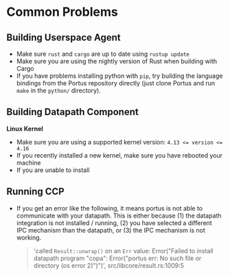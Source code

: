 # Common Problems

## Building Userspace Agent

-   Make sure `rust` and `cargo` are up to date using `rustup update`
-   Make sure you are using the nightly version of Rust when building with Cargo
-   If you have problems installing python with `pip`, try building the language 
bindings from the Portus repository directly (just clone Portus and run `make` in the `python/` directory).

## Building Datapath Component

**Linux Kernel**

-   Make sure you are using a supported kernel version: `4.13 <= version <= 4.16`
-   If you recently installed a new kernel, make sure you have rebooted your machine
-   If you are unable to install

## Running CCP

-   If you get an error like the following, it means portus is not able to communicate with 
your datapath. This is either because (1) the datapath integration is not installed / running,
(2) you have selected a different IPC mechanism than the datapath, or (3) the IPC mechanism is not
working. 

    > 'called `Result::unwrap()` on an `Err` value: Error("Failed to install datapath program \"copa\": Error(\"portus err: No such file or directory (os error 2)\")")', src/libcore/result.rs:1009:5
